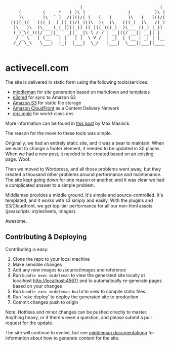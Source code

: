<pre>
                            (                             (     (     
     (        (     *   ) )\ )                (         )\ )  )\ )  
     )\       )\  ` )  /((()/( (   (   (      )\   (   (()/( (()/(  
  ((((_)(   (((_)  ( )(_))/(_)))\  )\  )\   (((_)  )\   /(_)) /(_)) 
   )\ _ )\  )\___ (_(_())(_)) ((_)((_)((_)  )\___ ((_) (_))  (_))   
   (_)_\(_)((/ __||_   _||_ _|\ \ / / | __|((/ __|| __|| |   | |    
    / _ \   | (__   | |   | |  \ V /  | _|  | (__ | _| | |__ | |__  
   /_/ \_\   \___|  |_|  |___|  \_/   |___|  \___||___||____||____|

</pre>

activecell.com
==============

The site is delivered in static form using the following tools/services:

* [middleman](http://middlemanapp.com/) for site generation based on markdown and templates
* [s3cmd](http://s3tools.org/s3cmd) for sync to Amazon S3
* [Amazon S3](http://aws.amazon.com/s3/) for static file storage
* [Amazon CloudFront](http://aws.amazon.com/cloudfront/) as a Content Delivery Network
* [dnsimple](http://dnsimple.com) for world-class dns

More information can be found in [this post](http://www.maxmasnick.com/2012/01/21/jekyll_s3_cloudfront/) by Max Masnick.

The reason for the move to these tools was simple. 

Originally, we had an entirely static site, and it was a bear to maintain. When we want to change a footer element, it needed to be updated in 30 places. When we had a new post, it needed to be created based on an existing page. Woof.

Then we moved to Wordpress, and all those problems went away, but they created a thousand other problems around performance and maintenance. The site kept going down for one reason or another, and it was clear we had a complicated answer to a simple problem.

Middleman provides a middle ground. It's simple and source-controlled. It's templated, and it works with s3 simply and easily. With the plugins and S3/Cloudfront, we get top-tier performance for all our non-html assets (javascripts, stylesheets, images).

Awesome.

Contributing & Deploying
------------------------

Contributing is easy:

1. Clone the repo to your local machine
1. Make sensible changes
1. Add any new images to /source/images and reference
1. Run `bundle exec middleman` to view the generated site locally at localhost [http://localhost:4567/](http://localhost:4567/) and to automatically re-generate pages based on your changes
1. Run `bundle exec middleman build` to view to compile static files.
1. Run 'rake deploy' to deploy the generated site to production
1. Commit changes push to origin

Note: Hotfixes and minor changes can be pushed directly to master. Anything heavy, or if there's even a question, and please submit a pull request for the update.

The site will continue to evolve, but see [middleman documentationn](http://middlemanapp.com/) for information about how to generate content for the site.